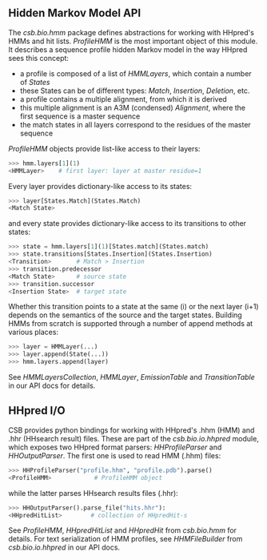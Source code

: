 
## Hidden Markov Model API

The _csb.bio.hmm_ package defines abstractions for working with HHpred's 
HMMs and hit lists. _ProfileHMM_ is the most important object of this 
module. It describes a sequence profile hidden Markov model in the 
way HHpred sees this concept:

* a profile is composed of a list of _HMMLayers_, which contain a 
  number of _States_
* these States can be of different types: _Match_, _Insertion_, 
  _Deletion_, etc.
* a profile contains a multiple alignment, from which it is derived
* this multiple alignment is an A3M (condensed) _Alignment_, where the 
  first sequence is a master sequence
* the match states in all layers correspond to the residues of the master 
  sequence

_ProfileHMM_ objects provide list-like access to their layers:

```python
>>> hmm.layers[1](1)
<HMMLayer>    # first layer: layer at master residue=1
```
 
Every layer provides dictionary-like access to its states:

```python
>>> layer[States.Match](States.Match)
<Match State>
```
 
and every state provides dictionary-like access to its transitions to 
other states:

```python
>>> state = hmm.layers[1](1)[States.match](States.match)
>>> state.transitions[States.Insertion](States.Insertion)
<Transition>       # Match > Insertion
>>> transition.predecessor
<Match State>      # source state
>>> transition.successor
<Insertion State>  # target state
```

Whether this transition points to a state at the same (i) or the next 
layer (i+1) depends on the semantics of the source and the target states.
Building HMMs from scratch is supported through a number of append methods 
at various places:

```python
>>> layer = HMMLayer(...)
>>> layer.append(State(...))
>>> hmm.layers.append(layer)
```

See _HMMLayersCollection_, _HMMLayer_, _EmissionTable_ and _TransitionTable_ 
in our API docs for details.

## HHpred I/O

CSB provides python bindings for working with HHpred's .hhm (HMM) and .hhr 
(HHsearch result) files. These are part of the _csb.bio.io.hhpred_ module, 
which exposes two HHpred format parsers: _HHProfileParser_ and 
_HHOutputParser_. The first one is used to read HMM (.hhm) files:

```python
>>> HHProfileParser("profile.hhm", "profile.pdb").parse()
<ProfileHMM>            # ProfileHMM object
```

while the latter parses HHsearch results files (.hhr):

```python
>>> HHOutputParser().parse_file("hits.hhr"):
<HHpredHitList>        # collection of HHpredHit-s
```

See _ProfileHMM_, _HHpredHitList_ and _HHpredHit_ from _csb.bio.hmm_ 
for details. For text serialization of HMM profiles, see _HHMFileBuilder_ 
from _csb.bio.io.hhpred_ in our API docs.
